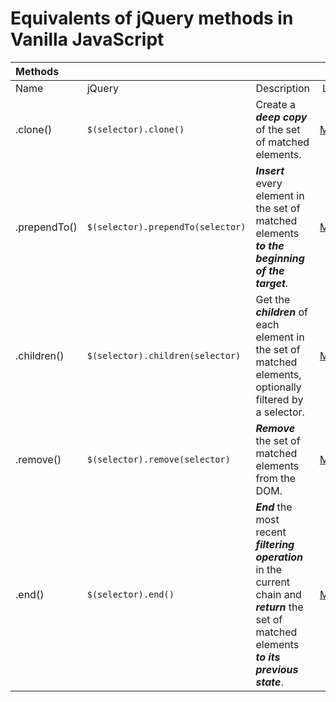 # Equivalents of jQuery methods in Vanilla JavaScript

| **Methods** ||||
|:--|:--|:--|:--:|
| Name | jQuery | Description | Link |
| .clone() | `$(selector).clone()` | Create a **_deep copy_** of the set of matched elements. | [More](?clone/) |
| .prependTo() | `$(selector).prependTo(selector)` | **_Insert_** every element in the set of matched elements **_to the beginning of the target_**. | [More](?prependTo/) |
| .children() | `$(selector).children(selector)` | Get the **_children_** of each element in the set of matched elements, optionally filtered by a selector. | [More](?children/) |
| .remove() | `$(selector).remove(selector)` | **_Remove_** the set of matched elements from the DOM. | [More](?remove/) |
| .end()  | `$(selector).end()` | **_End_** the most recent **_filtering operation_** in the current chain and **_return_** the set of matched elements **_to its previous state_**. | [More](?end/) |
